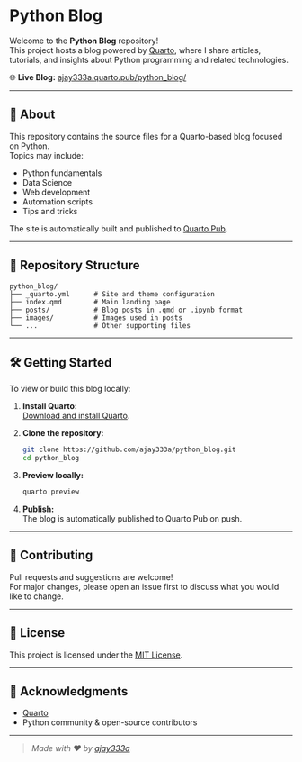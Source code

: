 # Python Blog

Welcome to the **Python Blog** repository!  
This project hosts a blog powered by [Quarto](https://quarto.org), where I share articles, tutorials, and insights about Python programming and related technologies.

🌐 **Live Blog:** [ajay333a.quarto.pub/python_blog/](https://ajay333a.quarto.pub/python_blog/)

---

## 🚀 About

This repository contains the source files for a Quarto-based blog focused on Python.  
Topics may include:

- Python fundamentals
- Data Science
- Web development
- Automation scripts
- Tips and tricks

The site is automatically built and published to [Quarto Pub](https://quarto.pub/).

---

## 📁 Repository Structure

```
python_blog/
├── _quarto.yml      # Site and theme configuration
├── index.qmd        # Main landing page
├── posts/           # Blog posts in .qmd or .ipynb format
├── images/          # Images used in posts
└── ...              # Other supporting files
```

---

## 🛠️ Getting Started

To view or build this blog locally:

1. **Install Quarto:**  
   [Download and install Quarto](https://quarto.org/docs/get-started/).

2. **Clone the repository:**
   ```bash
   git clone https://github.com/ajay333a/python_blog.git
   cd python_blog
   ```

3. **Preview locally:**
   ```bash
   quarto preview
   ```

4. **Publish:**  
   The blog is automatically published to Quarto Pub on push.

---

## 📝 Contributing

Pull requests and suggestions are welcome!  
For major changes, please open an issue first to discuss what you would like to change.

---

## 📄 License

This project is licensed under the [MIT License](LICENSE).

---

## 🙏 Acknowledgments

- [Quarto](https://quarto.org/)
- Python community & open-source contributors

---

> _Made with ❤️ by [ajay333a](https://github.com/ajay333a)_
